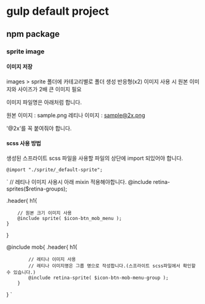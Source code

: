 # gulp default project

## npm package

### sprite image

#### 이미지 저장

images > sprite 폴더에 카테고리별로 폴더 생성
반응형(x2) 이미지 사용 시 원본 이미지와 사이즈가 2배 큰 이미지 필요

이미지 파일명은 아래처럼 합니다.

원본 이미지 : sample.png
레티나 이미지 : sample@2x.png

'@2x'를 꼭 붙여줘야 합니다.

#### scss 사용 방법

생성된 스프라이트 scss 파일을 사용할 파일의 상단에 import 되있어야 합니다.

`
@import "./sprite/_default-sprite";
`

`
// 레티나 이미지 사용시 아래 mixin 적용해야합니다.
@include retina-sprites($retina-groups);

.header{
	h1{

		// 원본 크기 이미지 사용
		@include sprite( $icon-btn_mob_menu );
	}
}

@include mob{
	.header{
		h1{

			// 레티나 이미지 사용
			// 레티나 이미지명은 그룹 명으로 작성합니다.(스프라이트 scss파일에서 확인할 수 있습니다.)
			@include retina-sprite( $icon-btn-mob-menu-group );
		}
}
`
